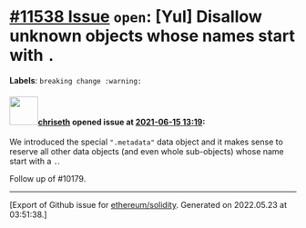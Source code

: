 # [\#11538 Issue](https://github.com/ethereum/solidity/issues/11538) `open`: [Yul] Disallow unknown objects whose names start with `.`
**Labels**: `breaking change :warning:`


#### <img src="https://avatars.githubusercontent.com/u/9073706?v=4" width="50">[chriseth](https://github.com/chriseth) opened issue at [2021-06-15 13:19](https://github.com/ethereum/solidity/issues/11538):

We introduced the special `".metadata"` data object and it makes sense to reserve all other data objects (and even whole sub-objects) whose name start with a `.`.

Follow up of #10179.




-------------------------------------------------------------------------------



[Export of Github issue for [ethereum/solidity](https://github.com/ethereum/solidity). Generated on 2022.05.23 at 03:51:38.]

